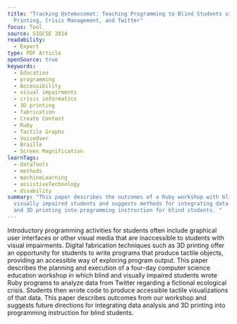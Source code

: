 ```yaml
---
title: "Tracking @stemxcomet: Teaching Programming to Blind Students via 3D
  Printing, Crisis Management, and Twitter"
focus: Tool
source: SIGCSE 2014
readability:
  - Expert
type: PDF Article
openSource: true
keywords:
  - Education
  - programming
  - Accessibility
  - visual impairments
  - crisis informatics
  - 3D printing
  - fabrication
  - Create Content
  - Ruby
  - Tactile Graphs
  - VoiceOver
  - Braille
  - Screen Magnification
learnTags:
  - dataTools
  - methods
  - machineLearning
  - assistiveTechnology
  - disability
summary: "This paper describes the outcomes of a Ruby workshop with blind and
  visually impaired students and suggests methods for integrating data analysis
  and 3D printing into programming instruction for blind students. "
---
```

Introductory programming activities for students often include graphical user interfaces or other visual media that are inaccessible to students with visual impairments. Digital fabrication techniques such as 3D printing offer an opportunity for students to write programs that produce tactile objects, providing an accessible way of exploring program output. This paper describes the planning and execution of a four-day computer science education workshop in which blind and visually impaired students wrote Ruby programs to analyze data from Twitter regarding a fictional ecological crisis. Students then wrote code to produce accessible tactile visualizations of that data. This paper describes outcomes from our workshop and suggests future directions for integrating data analysis and 3D printing into programming instruction for blind students.
